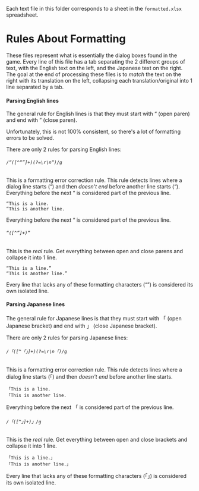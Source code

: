 Each text file in this folder corresponds to a sheet in the `formatted.xlsx` spreadsheet.

# Rules About Formatting
These files represent what is essentially the dialog boxes found in the game. Every line of this file has a tab separating the 2 different groups of text, with the English text on the left, and the Japanese text on the right. The goal at the end of processing these files is to *match* the text on the right with its translation on the left, collapsing each translation/original into 1 line separated by a tab.

#### Parsing English lines
The general rule for English lines is that they must start with “ (open paren) and end with ” (close paren).

Unfortunately, this is not 100% consistent, so there's a lot of formatting errors to be solved.

There are only 2 rules for parsing English lines:

###### `/“([^“”]+)(?=\r\n“)/g`
This is a formatting error correction rule. This rule detects lines where a dialog line starts (“) and then *doesn't end* before another line starts (“). Everything before the next “ is considered part of the previous line.

```
“This is a line.
“This is another line.
```

Everything before the next “ is considered part of the previous line.

###### `“([^”]+)”`
This is the *real* rule. Get everything between open and close parens and collapse it into 1 line.
```
“This is a line.”
“This is another line.”
```

Every line that lacks any of these formatting characters (“”) is considered its own isolated line.

#### Parsing Japanese lines
The general rule for Japanese lines is that they must start with 「 (open Japanese bracket) and end with 」 (close Japanese bracket).

There are only 2 rules for parsing Japanese lines:

###### `/「([^「」]+)(?=\r\n「)/g`
This is a formatting error correction rule. This rule detects lines where a dialog line starts (「) and then *doesn't end* before another line starts.

```
「This is a line.
「This is another line.
```

Everything before the next 「 is considered part of the previous line.

###### `/「([^」]+)」/g`
This is the *real* rule. Get everything between open and close brackets and collapse it into 1 line.

```
「This is a line.」
「This is another line.」
```

Every line that lacks any of these formatting characters (「」) is considered its own isolated line.